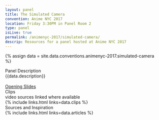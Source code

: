 ```yaml
---
layout: panel
title: The Simulated Camera
convention: Anime NYC 2017
location: Friday 3:30PM in Panel Room 2
type: panel
isLive: true
permalink: /animenyc-2017/simulated-camera/
descrip: Resources for a panel hosted at Anime NYC 2017
---
```


{% assign data = site.data.conventions.animenyc-2017.simulated-camera %}

<div class="manga-header">Panel Description</div>
<div class="panel-description">{{data.description}}</div>

<div>
  <br/>
  <a href="{{data.slides}}" target="_blank">Opening Slides</a>
</div>

<div class="manga-header">
  Clips
  <div class="minor">video sources linked where available</div>
</div>
{% include links.html links=data.clips %}

<div class="manga-header"> Sources and Inspiration </div>
{% include links.html links=data.articles %}

